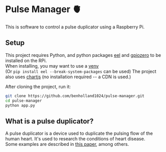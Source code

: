 # Pulse Manager 🫀
This is software to control a pulse duplicator using a Raspberry Pi.  

## Setup 
This project requires Python, and python packages [eel](https://github.com/python-eel/Eel?tab=readme-ov-file#eel) and [gpiozero](https://gpiozero.readthedocs.io/en/stable/installing.html) to be installed on the RPi.  
When installing, you may want to use a [venv](https://stackoverflow.com/questions/75602063/pip-install-r-requirements-txt-is-failing-this-environment-is-externally-mana/75696359#75696359)  
(Or `pip install eel --break-system-packages` can be used)
The project also uses [chartjs](https://www.chartjs.org/) (no installation required -- a CDN is used.)  

After cloning the project, run it:
```bash
git clone https://github.com/benholland1024/pulse-manager.git
cd pulse-manager
python app.py
```

## What is a pulse duplicator?
A pulse duplicator is a device used to duplicate the pulsing flow of the human heart. It's used to research the conditions of heart disease.  
Some examples are described in [this paper](https://scholar.sun.ac.za/server/api/core/bitstreams/bccb60ab-9c5d-49c6-a285-ae7c1f789fe6/content), among others.
